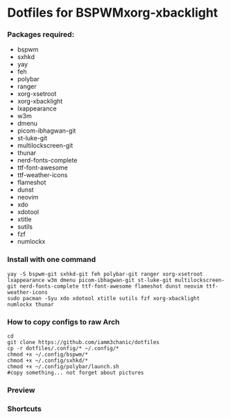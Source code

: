 # Dotfiles for BSPWMxorg-xbacklight
### Packages required:
- bspwm
- sxhkd
- yay
- feh
- polybar
- ranger
- xorg-xsetroot
- xorg-xbacklight
- lxappearance
- w3m
- dmenu
- picom-ibhagwan-git
- st-luke-git
- multilockscreen-git
- thunar
- nerd-fonts-complete
- ttf-font-awesome
- ttf-weather-icons
- flameshot
- dunst 
- neovim
- xdo
- xdotool
- xtitle
- sutils
- fzf
- numlockx

### Install with one command
```
yay -S bspwm-git sxhkd-git feh polybar-git ranger xorg-xsetroot lxappearance w3m dmenu picom-ibhagwan-git st-luke-git multilockscreen-git nerd-fonts-complete ttf-font-awesome flameshot dunst neovim ttf-weather-icons
sudo pacman -Syu xdo xdotool xtitle sutils fzf xorg-xbacklight numlockx thunar
```
### How to copy configs to raw Arch
```
cd
git clone https://github.com/iamm3chanic/dotfiles
cp -r dotfiles/.config/* ~/.config/*
chmod +x ~/.config/bspwm/*
chmod +x ~/.config/sxhkd/*
chmod +x ~/.config/polybar/launch.sh
#copy something... not forget about pictures
```
### Preview

### Shortcuts